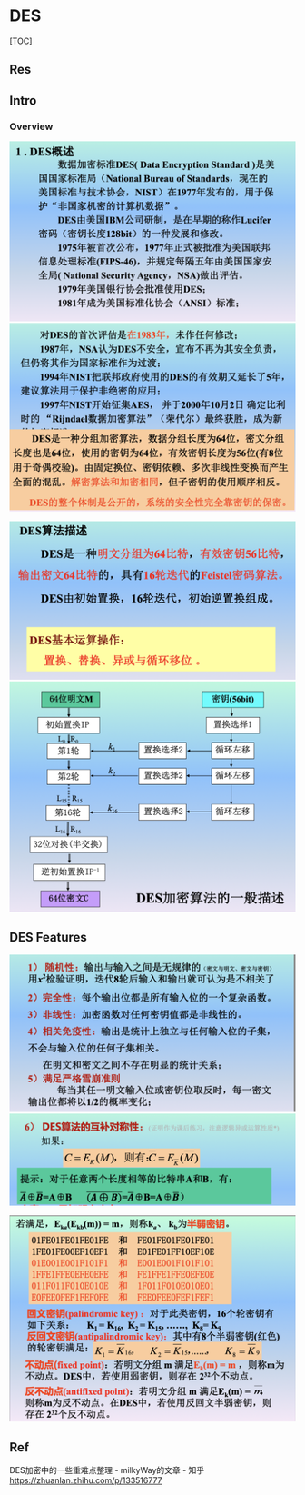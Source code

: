 # DES

[TOC]



## Res


## Intro
### Overview
![](../../../../../../../../Assets/Pics/Screenshot%202023-03-29%20at%204.02.18%20PM.png)
![](../../../../../../../../Assets/Pics/Screenshot%202023-03-29%20at%204.08.53%20PM.png)

![](../../../../../../../../Assets/Pics/Screenshot%202023-04-12%20at%202.53.42%20PM.png)
![](../../../../../../../../Assets/Pics/Screenshot%202023-04-12%20at%202.54.01%20PM.png)



## DES Features
![](../../../../../../../../Assets/Pics/Screenshot%202023-04-12%20at%203.01.31%20PM.png)
![](../../../../../../../../Assets/Pics/Screenshot%202023-04-12%20at%203.06.05%20PM.png)

![](../../../../../../../../Assets/Pics/Screenshot%202023-04-12%20at%203.06.22%20PM.png)



## Ref
DES加密中的一些重难点整理 - milkyWay的文章 - 知乎 https://zhuanlan.zhihu.com/p/133516777


